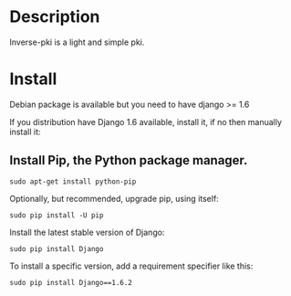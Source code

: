 # Description
Inverse-pki is a light and simple pki.

# Install
Debian package is available but you need to have django >= 1.6

If you distribution have Django 1.6 available, install it, if no then manually install it:


## Install Pip, the Python package manager.

```
sudo apt-get install python-pip
```

Optionally, but recommended, upgrade pip, using itself:

```
sudo pip install -U pip
```

Install the latest stable version of Django:

```
sudo pip install Django
```

To install a specific version, add a requirement specifier like this:

```
sudo pip install Django==1.6.2
```
